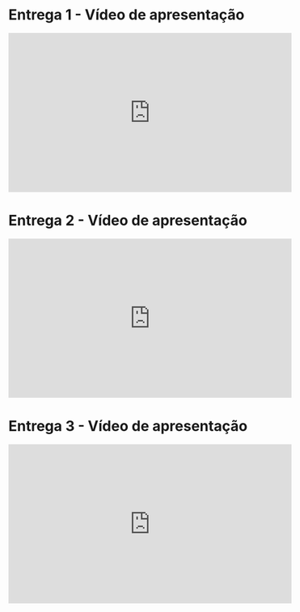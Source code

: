 # Entrega 1 - Vídeo de apresentação
<div style="width: 40%;">
    <iframe width="560" height="315" src="https://www.youtube.com/embed/WGYKmHaZyF0" title="YouTube video player" frameborder="0" allow="accelerometer; autoplay; clipboard-write; encrypted-media; gyroscope; picture-in-picture" allowfullscreen></iframe>
</div>

# Entrega 2 - Vídeo de apresentação

<div style="width: 40%;">
    <iframe width="560" height="315" src="https://www.youtube.com/embed/ep9hV8ibHUY" title="YouTube video player" frameborder="0" allow="accelerometer; autoplay; clipboard-write; encrypted-media; gyroscope; picture-in-picture" allowfullscreen></iframe>
</div>

# Entrega 3 - Vídeo de apresentação

<div style="width: 40%;">
    <iframe width="560" height="315" src="https://www.youtube.com/embed/2jAHDaud3Zg" title="YouTube video player" frameborder="0" allow="accelerometer; autoplay; clipboard-write; encrypted-media; gyroscope; picture-in-picture" allowfullscreen></iframe>
</div>